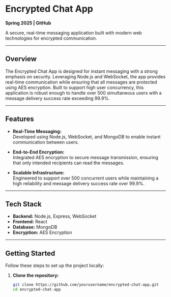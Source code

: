 # Encrypted Chat App

**Spring 2025 | GitHub**

A secure, real-time messaging application built with modern web technologies for encrypted communication.

---

## Overview

The Encrypted Chat App is designed for instant messaging with a strong emphasis on security. Leveraging Node.js and WebSocket, the app provides real-time communication while ensuring that all messages are protected using AES encryption. Built to support high user concurrency, this application is robust enough to handle over 500 simultaneous users with a message delivery success rate exceeding 99.9%.

---

## Features

- **Real-Time Messaging:**  
  Developed using Node.js, WebSocket, and MongoDB to enable instant communication between users.

- **End-to-End Encryption:**  
  Integrated AES encryption to secure message transmission, ensuring that only intended recipients can read the messages.

- **Scalable Infrastructure:**  
  Engineered to support over 500 concurrent users while maintaining a high reliability and message delivery success rate over 99.9%.

---

## Tech Stack

- **Backend:** Node.js, Express, WebSocket
- **Frontend:** React
- **Database:** MongoDB
- **Encryption:** AES Encryption

---

## Getting Started

Follow these steps to set up the project locally:

1. **Clone the repository:**

   ```bash
   git clone https://github.com/yourusername/encrypted-chat-app.git
   cd encrypted-chat-app
